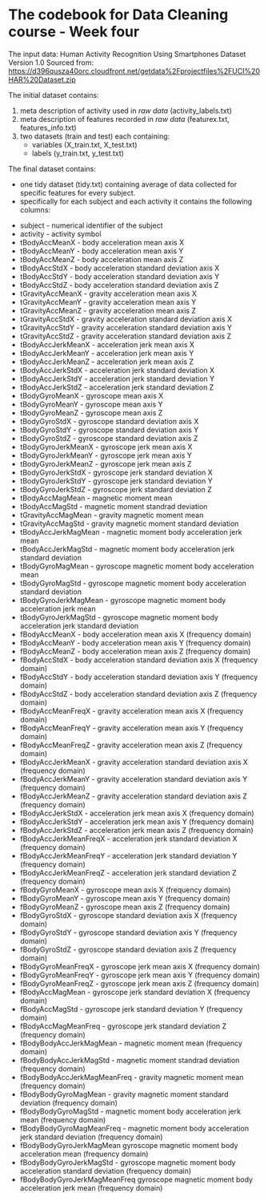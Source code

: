 The codebook for Data Cleaning course - Week four
=================================================


The input data: Human Activity Recognition Using Smartphones Dataset Version 1.0
Sourced from: https://d396qusza40orc.cloudfront.net/getdata%2Fprojectfiles%2FUCI%20HAR%20Dataset.zip

The initial dataset contains: 
1. meta description of activity used in *raw data* (activity_labels.txt)
2. meta description of features recorded in *raw data* (featurex.txt, features_info.txt)
3. two datasets (train and test) each containing: 
   - variables (X_train.txt, X_test.txt)
   - labels (y_train.txt, y_test.txt)


The final dataset contains: 
* one tidy dataset (tidy.txt) containing average of data collected for specific features for every subject. 
* specifically for each subject and each activity it contains the following columns:
 - subject - numerical identifier of the subject
 - activity - activity symbol 
 - tBodyAccMeanX - body acceleration mean axis X
 - tBodyAccMeanY - body acceleration mean axis Y 
 - tBodyAccMeanZ - body acceleration mean axis Z
 - tBodyAccStdX - body acceleration standard deviation axis X
 - tBodyAccStdY - body acceleration standard deviation axis Y
 - tBodyAccStdZ - body acceleration standard deviation axis Z
 - tGravityAccMeanX - gravity acceleration mean axis X
 - tGravityAccMeanY - gravity acceleration mean axis Y
 - tGravityAccMeanZ - gravity acceleration mean axis Z
 - tGravityAccStdX - gravity acceleration standard deviation axis X
 - tGravityAccStdY - gravity acceleration standard deviation axis Y
 - tGravityAccStdZ - gravity acceleration standard deviation axis Z
 - tBodyAccJerkMeanX - acceleration jerk mean axis X
 - tBodyAccJerkMeanY - acceleration jerk mean axis Y 
 - tBodyAccJerkMeanZ - acceleration jerk mean axis Z
 - tBodyAccJerkStdX - acceleration jerk standard deviation X  
 - tBodyAccJerkStdY - acceleration jerk standard deviation Y 
 - tBodyAccJerkStdZ - acceleration jerk standard deviation Z 
 - tBodyGyroMeanX - gyroscope mean axis X 
 - tBodyGyroMeanY - gyroscope mean axis Y 
 - tBodyGyroMeanZ - gyroscope mean axis Z 
 - tBodyGyroStdX - gyroscope standard deviation axis X 
 - tBodyGyroStdY - gyroscope standard deviation axis Y
 - tBodyGyroStdZ - gyroscope standard deviation axis Z
 - tBodyGyroJerkMeanX - gyroscope jerk mean axis X
 - tBodyGyroJerkMeanY - gyroscope jerk mean axis Y
 - tBodyGyroJerkMeanZ - gyroscope jerk mean axis Z
 - tBodyGyroJerkStdX - gyroscope jerk standard deviation X
 - tBodyGyroJerkStdY - gyroscope jerk standard deviation Y
 - tBodyGyroJerkStdZ - gyroscope jerk standard deviation Z
 - tBodyAccMagMean - magnetic moment mean 
 - tBodyAccMagStd - magnetic moment standrad deviation 
 - tGravityAccMagMean - gravity magnetic moment mean  
 - tGravityAccMagStd - gravity magnetic moment standard deviation
 - tBodyAccJerkMagMean - magnetic moment body acceleration jerk mean
 - tBodyAccJerkMagStd - magnetic moment body acceleration jerk standard deviation
 - tBodyGyroMagMean - gyroscope magnetic moment body acceleration mean
 - tBodyGyroMagStd - gyroscope magnetic moment body acceleration standard deviation
 - tBodyGyroJerkMagMean - gyroscope magnetic moment body acceleration jerk mean
 - tBodyGyroJerkMagStd - gyroscope magnetic moment body acceleration jerk standard deviation
 - fBodyAccMeanX - body acceleration mean axis X (frequency domain)
 - fBodyAccMeanY - body acceleration mean axis Y  (frequency domain)
 - fBodyAccMeanZ - body acceleration mean axis Z (frequency domain)
 - fBodyAccStdX - body acceleration standard deviation axis X (frequency domain)
 - fBodyAccStdY - body acceleration standard deviation axis Y (frequency domain)
 - fBodyAccStdZ - body acceleration standard deviation axis Z (frequency domain)
 - fBodyAccMeanFreqX - gravity acceleration mean axis X (frequency domain)
 - fBodyAccMeanFreqY - gravity acceleration mean axis Y (frequency domain)
 - fBodyAccMeanFreqZ - gravity acceleration mean axis Z (frequency domain)
 - fBodyAccJerkMeanX - gravity acceleration standard deviation axis X (frequency domain)
 - fBodyAccJerkMeanY - gravity acceleration standard deviation axis Y (frequency domain)
 - fBodyAccJerkMeanZ - gravity acceleration standard deviation axis Z (frequency domain)
 - fBodyAccJerkStdX - acceleration jerk mean axis X (frequency domain)
 - fBodyAccJerkStdY - acceleration jerk mean axis Y  (frequency domain)
 - fBodyAccJerkStdZ - acceleration jerk mean axis Z (frequency domain)
 - fBodyAccJerkMeanFreqX - acceleration jerk standard deviation X   (frequency domain)
 - fBodyAccJerkMeanFreqY - acceleration jerk standard deviation Y  (frequency domain)
 - fBodyAccJerkMeanFreqZ - acceleration jerk standard deviation Z  (frequency domain)
 - fBodyGyroMeanX - gyroscope mean axis X  (frequency domain)
 - fBodyGyroMeanY - gyroscope mean axis Y  (frequency domain)
 - fBodyGyroMeanZ - gyroscope mean axis Z  (frequency domain)
 - fBodyGyroStdX - gyroscope standard deviation axis X  (frequency domain)
 - fBodyGyroStdY - gyroscope standard deviation axis Y (frequency domain)
 - fBodyGyroStdZ - gyroscope standard deviation axis Z (frequency domain)
 - fBodyGyroMeanFreqX - gyroscope jerk mean axis X (frequency domain)
 - fBodyGyroMeanFreqY - gyroscope jerk mean axis Y (frequency domain)
 - fBodyGyroMeanFreqZ - gyroscope jerk mean axis Z (frequency domain)
 - fBodyAccMagMean - gyroscope jerk standard deviation X (frequency domain)
 - fBodyAccMagStd - gyroscope jerk standard deviation Y (frequency domain)
 - fBodyAccMagMeanFreq - gyroscope jerk standard deviation Z (frequency domain)
 - fBodyBodyAccJerkMagMean - magnetic moment mean  (frequency domain)
 - fBodyBodyAccJerkMagStd - magnetic moment standrad deviation  (frequency domain)
 - fBodyBodyAccJerkMagMeanFreq - gravity magnetic moment mean   (frequency domain)
 - fBodyBodyGyroMagMean - gravity magnetic moment standard deviation (frequency domain)
 - fBodyBodyGyroMagStd - magnetic moment body acceleration jerk mean (frequency domain)
 - fBodyBodyGyroMagMeanFreq - magnetic moment body acceleration jerk standard deviation (frequency domain)
 - fBodyBodyGyroJerkMagMean	 gyroscope magnetic moment body acceleration mean (frequency domain)
 - fBodyBodyGyroJerkMagStd - gyroscope magnetic moment body acceleration standard deviation (frequency domain)
 - fBodyBodyGyroJerkMagMeanFreq	 gyroscope magnetic moment body acceleration jerk mean (frequency domain)
